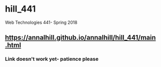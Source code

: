 # hill_441
Web Technologies 441- Spring 2018

## https://annalhill.github.io/annalhill/hill_441/main.html
### Link doesn't work yet- patience please
